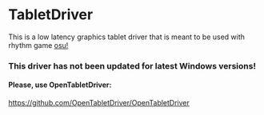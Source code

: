 # TabletDriver

This is a low latency graphics tablet driver that is meant to be used with rhythm game [osu!](https://osu.ppy.sh/home)

### This driver has not been updated for latest Windows versions!
#### Please, use OpenTabletDriver:
https://github.com/OpenTabletDriver/OpenTabletDriver
